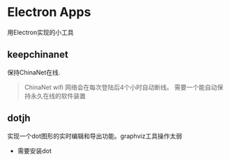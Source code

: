# Electron Apps

用Electron实现的小工具

## keepchinanet
保持ChinaNet在线.
> ChinaNet wifi 网络会在每次登陆后4个小时自动断线。
> 需要一个能自动保持永久在线的软件装置

## dotjh
实现一个dot图形的实时编辑和导出功能。graphviz工具操作太弱
- 需要安装dot